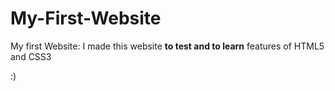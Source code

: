 # My-First-Website

My first Website:
I made this website **to test and to learn** features of HTML5 and CSS3

:)
